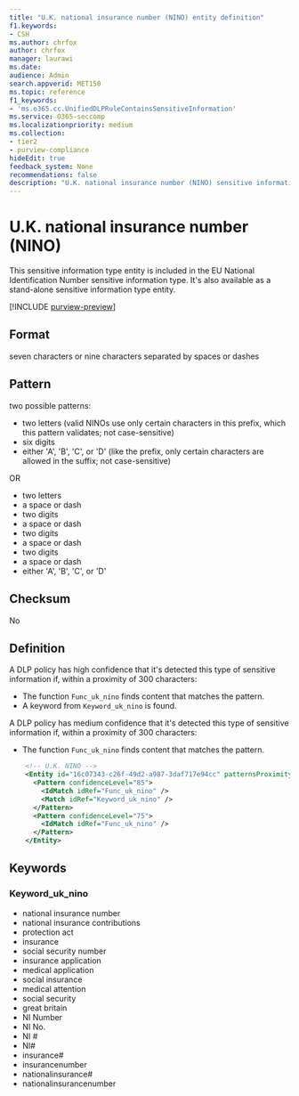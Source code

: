 ```yaml
---
title: "U.K. national insurance number (NINO) entity definition"
f1.keywords:
- CSH
ms.author: chrfox
author: chrfox
manager: laurawi
ms.date:
audience: Admin
search.appverid: MET150
ms.topic: reference
f1_keywords:
- 'ms.o365.cc.UnifiedDLPRuleContainsSensitiveInformation'
ms.service: O365-seccomp
ms.localizationpriority: medium
ms.collection:
- tier2
- purview-compliance
hideEdit: true
feedback_system: None
recommendations: false
description: "U.K. national insurance number (NINO) sensitive information type entity definition."
---
```


# U.K. national insurance number (NINO)

This sensitive information type entity is included in the EU National Identification Number sensitive information type. It's also available as a stand-alone sensitive information type entity.

[!INCLUDE [purview-preview](../includes/purview-preview.md)]

## Format

seven characters or nine characters separated by spaces or dashes

## Pattern

two possible patterns:

- two letters (valid NINOs use only certain characters in this prefix, which this pattern validates; not case-sensitive)
- six digits
- either 'A', 'B', 'C', or 'D' (like the prefix, only certain characters are allowed in the suffix; not case-sensitive)

OR

- two letters
- a space or dash
- two digits
- a space or dash
- two digits
- a space or dash
- two digits
- a space or dash
- either 'A', 'B', 'C', or 'D'

## Checksum

No

## Definition

A DLP policy has high confidence that it's detected this type of sensitive information if, within a proximity of 300 characters:

- The function `Func_uk_nino` finds content that matches the pattern.
- A keyword from `Keyword_uk_nino` is found.

A DLP policy has medium confidence that it's detected this type of sensitive information if, within a proximity of 300 characters:

- The function `Func_uk_nino` finds content that matches the pattern.

```xml
    <!-- U.K. NINO -->
    <Entity id="16c07343-c26f-49d2-a987-3daf717e94cc" patternsProximity="300" recommendedConfidence="75" relaxProximity="true">
      <Pattern confidenceLevel="85">
        <IdMatch idRef="Func_uk_nino" />
        <Match idRef="Keyword_uk_nino" />
      </Pattern>
      <Pattern confidenceLevel="75">
        <IdMatch idRef="Func_uk_nino" />
      </Pattern>
    </Entity>
```

## Keywords

### Keyword_uk_nino

- national insurance number
- national insurance contributions
- protection act
- insurance
- social security number
- insurance application
- medical application
- social insurance
- medical attention
- social security
- great britain
- NI Number
- NI No.
- NI #
- NI#
- insurance#
- insurancenumber
- nationalinsurance#
- nationalinsurancenumber

